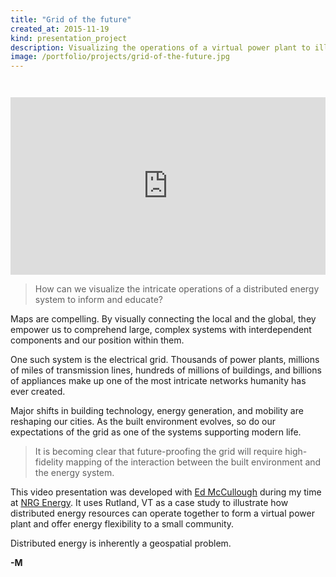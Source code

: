 ```yaml
---
title: "Grid of the future"
created_at: 2015-11-19
kind: presentation_project
description: Visualizing the operations of a virtual power plant to illustrate what the future of the electrical grid could look like.
image: /portfolio/projects/grid-of-the-future.jpg
---
```


<div style="position: relative; width: 100%; padding-bottom: 56.2500%; margin-top: 3em;">
    <iframe style="position: absolute; top: 0; left: 0; width: 100%; height: 100%; border: 0;"
     src="https://www.youtube.com/embed/4j1fsfexzaE?modestbranding=1&rel=0"
     title="Grid of the future" frameborder="0"
     allow="accelerometer; autoplay; clipboard-write; encrypted-media; gyroscope; picture-in-picture"
     allowfullscreen>
    </iframe>
</div>

> How can we visualize the intricate operations of a distributed energy system to inform and educate?

Maps are compelling. By visually connecting the local and the global, they empower us to comprehend large,
complex systems with interdependent components and our position within them.

One such system is the electrical grid. Thousands of power plants, millions of miles of transmission
lines, hundreds of millions of buildings, and billions of appliances make up one of the most
intricate networks humanity has ever created.

Major shifts in building technology, energy generation, and mobility are reshaping our cities.
As the built environment evolves, so do our expectations of the grid as one of the systems supporting modern life.

> It is becoming clear that future-proofing the grid will require high-fidelity mapping of the interaction
between the built environment and the energy system.

This video presentation was developed with [Ed McCullough](https://www.linkedin.com/in/ed-mccullough-09315921/)
during my time at [NRG Energy](https://www.nrg.com). It uses Rutland, VT
as a case study to illustrate how distributed energy resources can operate together to form a
virtual power plant and offer energy flexibility to a small community.

Distributed energy is inherently a geospatial problem.

**-M**
